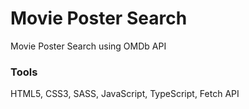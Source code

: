 # Movie Poster Search
Movie Poster Search using OMDb API

### Tools
HTML5, CSS3, SASS, JavaScript, TypeScript, Fetch API
